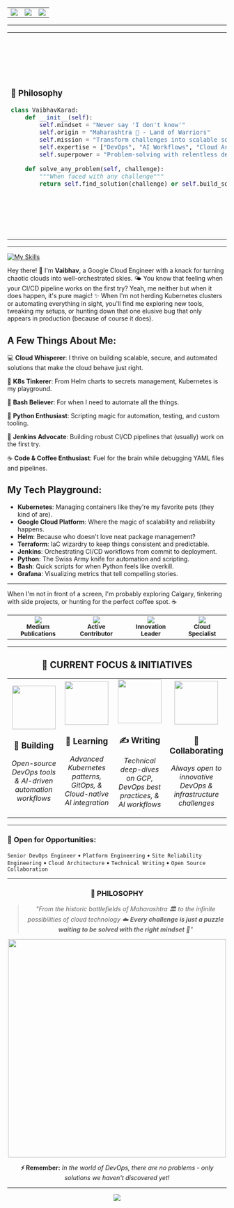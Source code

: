 #

<div align="center">

<!-- Profile Stats with Glassmorphism Cards -->
<table>
  <tr>
    <td align="center">
      <img src="https://komarev.com/ghpvc/?username=karadhub&style=for-the-badge&color=6366F1&label=PROFILE+VIEWS"/>
    </td>
    <td align="center">
      <img src="https://img.shields.io/badge/EXPERIENCE-4%2B%20Years-6366F1?style=for-the-badge&labelColor=1E1B4B"/>
    </td>
    <td align="center">
      <img src="https://img.shields.io/badge/BLOGS-Medium-6366F1?style=for-the-badge&labelColor=1E1B4B"/>
    </td>
  </tr>
</table>

</div>

---

<!-- About Section with Modern Layout -->
<div align="center">

<table>
<tr>
<td width="60%">

### 🐍 **Philosophy**

```python
class VaibhavKarad:
    def __init__(self):
        self.mindset = "Never say 'I don't know'"
        self.origin = "Maharashtra 🌱 - Land of Warriors"
        self.mission = "Transform challenges into scalable solutions"
        self.expertise = ["DevOps", "AI Workflows", "Cloud Architecture"]
        self.superpower = "Problem-solving with relentless determination"

    def solve_any_problem(self, challenge):
        """When faced with any challenge"""
        return self.find_solution(challenge) or self.build_solution(challenge)
```

</td>
<td width="40%">

<img src="https://user-images.githubusercontent.com/74038190/229223263-cf2e4b07-2615-4f87-9c38-e37600f8381a.gif" width="280"/>

### 📊 **Impact Metrics**

- 🎯 **99.9%** Infrastructure Uptime
- ⚡ **70%** Faster Deployments
- 🔄 **100%** Automated Workflows
- 📈  Technical Articles

</td>
</tr>
</table>

</div>

---

<!-- Technology Stack with Advanced Visualization -->

[![My Skills](https://skillicons.dev/icons?i=bash,gcp,git,jenkins,docker,kubernetes,terraform,vscode)](https://skillicons.dev)

Hey there! 👋 I'm **Vaibhav**, a Google Cloud Engineer with a knack for turning chaotic clouds into well-orchestrated skies. 🌤️
You know that feeling when your CI/CD pipeline works on the first try? Yeah, me neither but when it does happen, it's pure magic! ✨ When I'm not herding Kubernetes clusters or automating everything in sight, you'll find me exploring new tools, tweaking my setups, or hunting down that one elusive bug that only appears in production (because of course it does).

## A Few Things About Me:

💻 **Cloud Whisperer**: I thrive on building scalable, secure, and automated solutions that make the cloud behave just right.

🔧 **K8s Tinkerer**: From Helm charts to secrets management, Kubernetes is my playground.

🐚 **Bash Believer**: For when I need to automate all the things.

🐍 **Python Enthusiast**: Scripting magic for automation, testing, and custom tooling.

🔨 **Jenkins Advocate**: Building robust CI/CD pipelines that (usually) work on the first try.

☕ **Code & Coffee Enthusiast**: Fuel for the brain while debugging YAML files and pipelines.

## My Tech Playground:

- **Kubernetes**: Managing containers like they're my favorite pets (they kind of are).
- **Google Cloud Platform**: Where the magic of scalability and reliability happens.
- **Helm**: Because who doesn't love neat package management?
- **Terraform**: IaC wizardry to keep things consistent and predictable.
- **Jenkins**: Orchestrating CI/CD workflows from commit to deployment.
- **Python**: The Swiss Army knife for automation and scripting.
- **Bash**: Quick scripts for when Python feels like overkill.
- **Grafana**: Visualizing metrics that tell compelling stories.

---

When I'm not in front of a screen, I'm probably exploring Calgary, tinkering with side projects, or hunting for the perfect coffee spot. ☕

<table>
<tr>
<td align="center">
<img src="https://img.shields.io/badge/📝_Technical-Writer-6366F1?style=for-the-badge&labelColor=1E1B4B"/>
<br><sub><b>Medium Publications</b></sub>
</td>
<td align="center">
<img src="https://img.shields.io/badge/🚀_Open-Source-00D4FF?style=for-the-badge&labelColor=1E1B4B"/>
<br><sub><b>Active Contributor</b></sub>
</td>
<td align="center">
<img src="https://img.shields.io/badge/🤖_AI-Workflows-FF6B9D?style=for-the-badge&labelColor=1E1B4B"/>
<br><sub><b>Innovation Leader</b></sub>
</td>
<td align="center">
<img src="https://img.shields.io/badge/☁️_GCP-Expert-FF9500?style=for-the-badge&labelColor=1E1B4B"/>
<br><sub><b>Cloud Specialist</b></sub>
</td>
</tr>
</table>

</div>

---

<!-- Current Focus with Interactive Elements -->
<div align="center">

## 🎯 **CURRENT FOCUS & INITIATIVES**

<table>
<tr>
<td align="center" width="25%">
<img src="https://user-images.githubusercontent.com/74038190/212284087-bbe7e430-757e-4901-90bf-4cd2ce3e1852.gif" width="100"/>
<h3>🔭 Building</h3>
<p><em>Open-source DevOps tools & AI-driven automation workflows</em></p>
</td>
<td align="center" width="25%">
<img src="https://user-images.githubusercontent.com/74038190/212284158-e840e285-664b-44d7-b79b-e264b5e54825.gif" width="100"/>
<h3>🌱 Learning</h3>
<p><em>Advanced Kubernetes patterns, GitOps, & Cloud-native AI integration</em></p>
</td>
<td align="center" width="25%">
<img src="https://user-images.githubusercontent.com/74038190/212284136-03988914-d899-44b4-b1d9-4eeccf656e44.gif" width="100"/>
<h3>✍️ Writing</h3>
<p><em>Technical deep-dives on GCP, DevOps best practices, & AI workflows</em></p>
</td>
<td align="center" width="25%">
<img src="https://user-images.githubusercontent.com/74038190/212284100-561aa473-3905-4a80-b561-0d28506553ee.gif" width="100"/>
<h3>🤝 Collaborating</h3>
<p><em>Always open to innovative DevOps & infrastructure challenges</em></p>
</td>
</tr>
</table>

</div>

---


### 💬 **Open for Opportunities:**

`Senior DevOps Engineer` • `Platform Engineering` • `Site Reliability Engineering` • `Cloud Architecture` • `Technical Writing` • `Open Source Collaboration`

</div>

---

<!-- Footer with Animated Quote -->
<div align="center">

### 🌟 **PHILOSOPHY**

> _"From the historic battlefields of Maharashtra 🏛️ to the infinite possibilities of cloud technology ☁️
> **Every challenge is just a puzzle waiting to be solved with the right mindset** 🧩"_

<img src="https://user-images.githubusercontent.com/74038190/212284115-f47cd8ff-2ffb-4b04-b5bf-4d1c14c0247f.gif" width="500"/>

**⚡ Remember:** _In the world of DevOps, there are no problems - only solutions we haven't discovered yet!_

</div>

---

<div align="center">
<img src="https://capsule-render.vercel.app/api?type=waving&color=gradient&customColorList=12,2,20,25,30&height=120&section=footer&text=Thanks%20for%20the%20visit!%20Let's%20build%20something%20amazing%20together%20🚀&fontSize=16&fontColor=fff&animation=twinkling"/>
</div>
